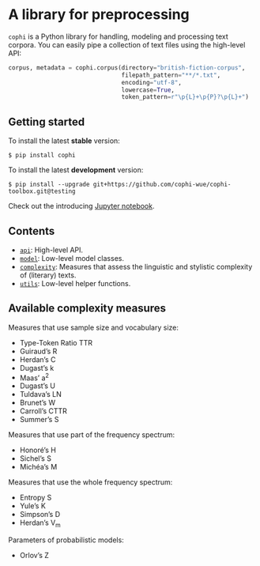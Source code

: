 # A library for preprocessing
`cophi` is a Python library for handling, modeling and processing text corpora. You
can easily pipe a collection of text files using the high-level API:

```python
corpus, metadata = cophi.corpus(directory="british-fiction-corpus",
                                filepath_pattern="**/*.txt",
                                encoding="utf-8",
                                lowercase=True,
                                token_pattern=r"\p{L}+\p{P}?\p{L}+")
```

## Getting started
To install the latest **stable** version:
```
$ pip install cophi
```

To install the latest **development** version:
```
$ pip install --upgrade git+https://github.com/cophi-wue/cophi-toolbox.git@testing
```

Check out the introducing [Jupyter notebook](notebooks/API.ipynb).

## Contents
- [`api`](src/cophi_toolbox/api.py): High-level API.
- [`model`](src/cophi_toolbox/model.py): Low-level model classes.
- [`complexity`](src/cophi_toolbox/complexity.py): Measures that assess the linguistic and stylistic complexity of (literary) texts.
- [`utils`](src/cophi_toolbox/utils.py): Low-level helper functions.


## Available complexity measures
Measures that use sample size and vocabulary size:
  * Type-Token Ratio TTR
  * Guiraud’s R
  * Herdan’s C
  * Dugast’s k
  * Maas’ a<sup>2</sup>
  * Dugast’s U
  * Tuldava’s LN
  * Brunet’s W
  * Carroll’s CTTR
  * Summer’s S

Measures that use part of the frequency spectrum:
  * Honoré’s H
  * Sichel’s S
  * Michéa’s M

Measures that use the whole frequency spectrum:
  * Entropy S
  * Yule’s K
  * Simpson’s D
  * Herdan’s V<sub>m</sub>

Parameters of probabilistic models:
  * Orlov’s Z